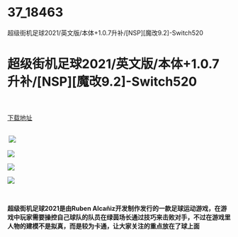 # 37_18463
超级街机足球2021/英文版/本体+1.0.7升补/[NSP][魔改9.2]-Switch520
# 超级街机足球2021/英文版/本体+1.0.7升补/[NSP][魔改9.2]-Switch520
 <br/></br>
[下载地址](https://www.switch520.cc/article/18463 "下载地址")
<br/></br>

<p><strong>&nbsp;<img src="https://www.switch520.cc/muke_img/upload_art_editor_20210608-1_b9a9a4a7f858a533c80a8684d341a223.jpg"> </strong></p>
<p><img src="https://www.switch520.cc/muke_img/upload_art_editor_20210608-1_617423d542e9a1c030919ce490ab80eb.jpg"></p>
<p><img src="https://www.switch520.cc/muke_img/upload_art_editor_20210608-1_6e865ef53c085b2cc4538f8da1d5cf9e.jpg"></p>
<p><img src="https://www.switch520.cc/muke_img/upload_art_editor_20210608-1_5e5048fa643d8dd76a54695de2ddbbd7.jpg"></p>
<p>&nbsp;</p>
<p><strong> 超级街机足球2021是由Ruben Alcañiz开发制作发行的一款足球运动游戏，在游戏中玩家需要操控自己球队的队员在绿茵场长通过技巧来击败对手，不过在游戏里人物的建模不是拟真，而是较为卡通，让大家关注的重点放在了球上面</strong></p>
<p>&nbsp;</p>
